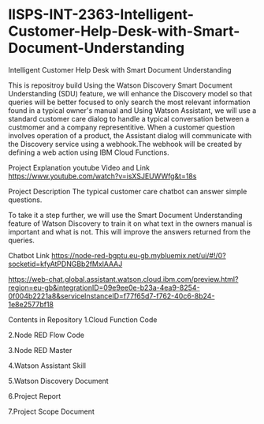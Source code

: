 # llSPS-INT-2363-Intelligent-Customer-Help-Desk-with-Smart-Document-Understanding
Intelligent Customer Help Desk with Smart Document Understanding

This is repositroy build Using the Watson Discovery Smart Document Understanding (SDU) feature, we will enhance the Discovery model so that queries will be better focused to only search the most relevant information found in a typical owner's manual and Using Watson Assistant, we will use a standard customer care dialog to handle a typical conversation between a custmomer and a company representitive. When a customer question involves operation of a product, the Assistant dialog will communicate with the Discovery service using a webhook.The webhook will be created by defining a web action using IBM Cloud Functions.

Project Explanation youtube Video and Link
https://www.youtube.com/watch?v=isXSJEUWWfg&t=18s



Project Description
The typical customer care chatbot can answer simple questions.

To take it a step further, we will use the Smart Document Understanding feature of Watson Discovery to train it on what text in the owners manual is important and what is not. This will improve the answers returned from the queries.

Chatbot Link
https://node-red-bgptu.eu-gb.mybluemix.net/ui/#!/0?socketid=kfyAtPDNGBb2fMxlAAAJ

https://web-chat.global.assistant.watson.cloud.ibm.com/preview.html?region=eu-gb&integrationID=09e9ee0e-b23a-4ea9-8254-0f004b2221a8&serviceInstanceID=f77f65d7-f762-40c6-8b24-1e8e2577bf18

Contents in Repository
1.Cloud Function Code

2.Node RED Flow Code

3.Node RED Master

4.Watson Assistant Skill

5.Watson Discovery Document

6.Project Report

7.Project Scope Document
